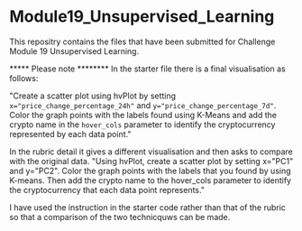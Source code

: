 # Module19_Unsupervised_Learning

This repositry contains the files that have been submitted for Challenge Module 19 Unsupervised Learning.

***** Please note ********
In the starter file there is a final visualisation as follows:


"Create a scatter plot using hvPlot by setting 
`x="price_change_percentage_24h"` and `y="price_change_percentage_7d"`. 
Color the graph points with the labels found using K-Means and 
add the crypto name in the `hover_cols` parameter to identify 
the cryptocurrency represented by each data point."

In the rubric detail it gives a different visualisation and then asks to compare with the original data.
"Using hvPlot, create a scatter plot by setting x="PC1" and y="PC2". Color the graph points with the labels that you found by using K-means. Then add the crypto name to the hover_cols parameter to identify the cryptocurrency that each data point represents."



I have used the instruction in the starter code rather than that of the rubric so that a comparison of the two technicquws can be made.

